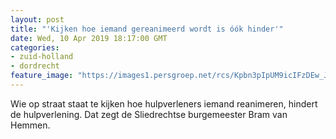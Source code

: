 ```yaml
---
layout: post
title: "'Kijken hoe iemand gereanimeerd wordt is óók hinder'"
date: Wed, 10 Apr 2019 18:17:00 GMT
categories: 
- zuid-holland 
- dordrecht 
feature_image: "https://images1.persgroep.net/rcs/Kpbn3pIpUM9icIFzDEw_JkroHvA/diocontent/145235540/_fitwidth/400/?appId=21791a8992982cd8da851550a453bd7f&quality=0.7"
---
```


Wie op straat staat te kijken hoe hulpverleners iemand reanimeren, hindert de hulpverlening. Dat zegt de Sliedrechtse burgemeester Bram van Hemmen.
